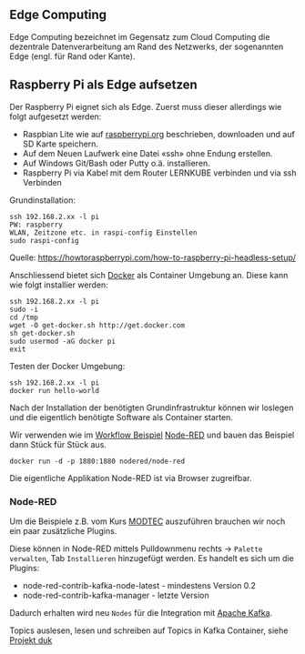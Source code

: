 ## Edge Computing

Edge Computing bezeichnet im Gegensatz zum Cloud Computing die dezentrale Datenverarbeitung am Rand des Netzwerks, der sogenannten Edge (engl. für Rand oder Kante).

## Raspberry Pi als Edge aufsetzen

Der Raspberry Pi eignet sich als Edge. Zuerst muss dieser allerdings wie folgt aufgesetzt werden:

* Raspbian Lite wie auf [raspberrypi.org](https://www.raspberrypi.org/) beschrieben, downloaden und auf SD Karte speichern.
* Auf dem Neuen Laufwerk eine Datei «ssh» ohne Endung erstellen.
* Auf Windows Git/Bash oder Putty o.ä. installieren.
* Raspberry Pi via Kabel mit dem Router LERNKUBE verbinden und via ssh Verbinden
    
Grundinstallation:
  
    ssh 192.168.2.xx -l pi
    PW: raspberry
    WLAN, Zeitzone etc. in raspi-config Einstellen
    sudo raspi-config

Quelle: https://howtoraspberrypi.com/how-to-raspberry-pi-headless-setup/ 

Anschliessend bietet sich [Docker](https://docker.com) als Container Umgebung an. Diese kann wie folgt installier werden:

    ssh 192.168.2.xx -l pi
    sudo -i
    cd /tmp
    wget -O get-docker.sh http://get.docker.com
    sh get-docker.sh
    sudo usermod -aG docker pi
    exit

Testen der Docker Umgebung:

    ssh 192.168.2.xx -l pi
    docker run hello-world
    
Nach der Installation der benötigten Grundinfrastruktur können wir loslegen und die eigentlich benötigte Software als Container starten.

Wir verwenden wie im [Workflow Beispiel](../workflow) [Node-RED](https://nodered.org/) und bauen das Beispiel dann Stück für Stück aus.

    docker run -d -p 1880:1880 nodered/node-red
    
Die eigentliche Applikation Node-RED ist via Browser <IP-Raspberry Pi:1880> zugreifbar.

### Node-RED

Um die Beispiele z.B. vom Kurs [MODTEC](https://github.com/mc-b/modtec) auszuführen brauchen wir noch ein paar zusätzliche Plugins.

Diese können in Node-RED mittels Pulldownmenu rechts -> `Palette verwalten`, Tab `Installieren` hinzugefügt werden. Es handelt es sich um die Plugins:
* node-red-contrib-kafka-node-latest - mindestens Version 0.2
* node-red-contrib-kafka-manager - letzte Version

Dadurch erhalten wird neu `Nodes` für die Integration mit [Apache Kafka](https://kafka.apache.org/).    

Topics auslesen, lesen und schreiben auf Topics in Kafka Container, siehe [Projekt duk](https://github.com/mc-b/duk/tree/master/kafka)



